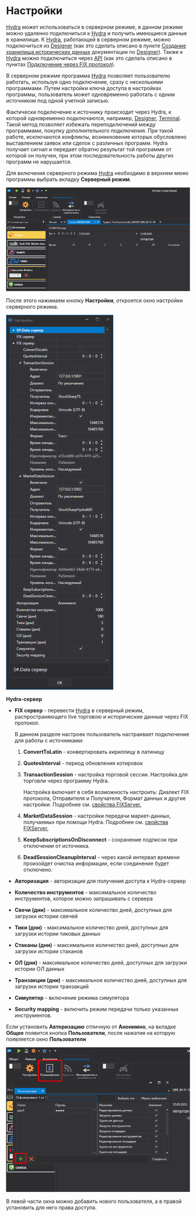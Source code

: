 # Настройки

[Hydra](../../hydra.md) может использоваться в серверном режиме, в данном режиме можно удаленно подключиться к [Hydra](../../hydra.md) и получить имеющиеся данные в хранилище. К [Hydra](../../hydra.md), работающей в серверном режиме, можно подключиться из [Designer](../../designer.md) (как это сделать описано в пункте [Создание хранилища исторических данных](../../designer/market_data_storage/getting_started.md) документации по [Designer](../../designer.md)). Также к [Hydra](../../hydra.md) можно подключиться через [API](../../api.md) (как это сделать описано в пунктах [Подключение через FIX протокол](fix_fast_connectivity.md)).

В серверном режиме программа [Hydra](../../hydra.md) позволяет пользователю работать, используя одно подключение, сразу с несколькими программами. Путем настройки ключа доступа в настройках программы, пользователь может одновременно работать с одним источником под одной учетной записью.

Фактически подключение к источнику происходит через Hydra, к которой одновременно подключаются, например, [Designer](../../designer.md), [Terminal](../../terminal.md). Такой метод позволяет избежать переподключений между программами, покупку дополнительного подключения. При такой работе, исключаются конфликты, возникновение которых обусловлено выставлением заявок или сделок с различных программ. Hydra получает сигнал и передает обратно результат той программе от которой он получен, при этом последовательность работы других программ не нарушается.

Для включения серверного режима [Hydra](../../hydra.md) необходимо в верхнем меню программы выбрать вкладку **Серверный режим**.

![hydra server menu](../../../images/hydra_server_menu.png)

После этого нажимаем кнопку **Настройки**, откроется окно настройки серверного режима.

![hydra server](../../../images/hydra_server.png)

**Hydra-сервер**

- **FIX сервер** \- перевести [Hydra](../../hydra.md) в серверный режим, распространяющего live торговлю и исторические данные через FIX протокол. 

  В данном разделе настроек пользователь настраивает подключение для работы с источниками: 
  1. **ConvertToLatin** \- конвертировать кириллицу в латиницу 
  2. **QuotesInterval** \- период обновления котировок 
  3. **TransactionSession** \- настройка торговой сессии. Настройка для торговли через программу Hydra. 

     Настройка включает в себя возможность настроить: Диалект FIX протокола, Отправителя и Получателя, Формат данных и другие настройки. Подробнее см. [свойства FIXServer.](https://doc.stocksharp.ru/html/Properties_T_StockSharp_Fix_FixServer.htm)
  4. **MarketDataSession** \- настройки передачи маркет\-данных, получаемых при помощи Hydra. Подробнее см. [свойства FIXServer.](https://doc.stocksharp.ru/html/Properties_T_StockSharp_Fix_FixServer.htm)
  5. **KeepSubscriptionsOnDisconnect** \- сохранение подписок при отключении от источника. 
  6. **DeadSessionCleanupInterval** \- через какой интервал времени произойдет очистка информации, если соединение будет отключено.
- **Авторизация** \- авторизация для получения доступа к Hydra-сервер 
- **Количество инструментов** \- максимальное количество инструментов, которое можно запрашивать с сервера 
- **Свечи (дни)** \- максимальное количество дней, доступных для загрузки истории свечей 
- **Тики (дни)** \- максимальное количество дней, доступных для загрузки истории тиковых данных 
- **Стаканы (дни)** \- максимальное количество дней, доступных для загрузки истории стаканов 
- **ОЛ (дни)** \- максимальное количество дней, доступных для загрузки истории ОЛ данных 
- **Транзакции (дни)** \- максимальное количество дней, доступных для загрузки истории транзакций 
- **Симулятор** \- включение режима симулятора 
- **Security mapping** \- включить режим передачи только указанных инструментов. 

Если установить **Авторизацию** отличную от **Анонимно**, на вкладке **Общее** появится кнопка **Пользователи**, после нажатия на которую появляется окно **Пользователи**

![hydra users](../../../images/hydra_users.png)

В левой части окна можно добавить нового пользователя, а в правой установить для него права доступа.
